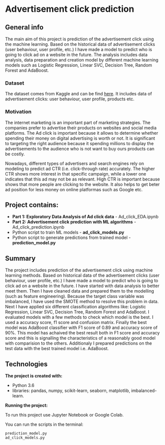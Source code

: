 # Advertisement click prediction

## General info
The main aim of this project is prediction of the advertisement click using the machine learning. Based on the historical data of advertisement clicks (user behaviour, user profile, etc.) I have made a model to predict who is going to click ad on a website in the future. The analysis includes data analysis, data preparation and creation model by different machine learning models such as Logistic Regression, Linear SVC, Decision Tree, Random Forest and AdaBoost.

### Dataset
The dataset comes from Kaggle and can be find [here](https://www.kaggle.com/datasets/arashnic/ctr-in-advertisement). It includes data of advertisement clicks: user behaviour, user profile, products etc.

### Motivation
The internet marketing is an important part of marketing strategies. The companies prefer to advertise their products on websites and social media platforms. The Ad click is important because it allows to determine whether spending their money on digital advertising is worth or not.  It is significant to targeting the right audience because it spending millions to display the advertisements to the audience who is not want to buy ours products can be costly. 

Nowadays, different types of advertisers and search engines rely on modeling to predict ad CTR (i.e. click-through rate) accurately. The higher CTR shows more interest in that specific campaign, while a lower one indicates that this ad may not be as relevant. High CTR is important because shows that more people are clicking to the website. It also helps to get beter ad position for less money on online platformas such as Google etc.

## Project contains:
- **Part 1: Exploratory Data Analysis of Ad click data** - Ad_click_EDA.ipynb
- **Part 2: Advertisement click prediction with ML algorithms** - Ad_click_prediction.ipynb
- Python script to train ML models - **ad_click_models.py**
- Python script to generate predictions from trained model - **prediction_model.py**

## Summary
The project includes prediction of the advertisement click using machine learning methods. Based on historical data of the advertisement clicks (user behaviour, user profile, etc.) I have made a model to predict who is going to click ad on a website in the future. I have started with data analysis to better meet them. Then I have cleaned data and prepared them to the modelling (such as feature engineering). Because the target class variable was imbalanced, I have used the SMOTE method to resolve this problem in data. Next I have applied six different classification algorithms like: Logistic Regression, Linear SVC, Decision Tree, Random Forest and AdaBoost. I evaluated models with a few methods to check which model is the best. I used a accuracy score, f1 score and confusion matrix. Finally the best model was AdaBoost classifier with F1 score of 0.89 and accuracy score of 90%. This model has achaived the best result both in F1 score and accuracy score and this is signalling the characteristics of a reasonably good model with comparision to the others. Additionaly I prepared predictions on the test data with the best trained model i.e. AdaBoost.

## Technologies

**The project is created with:**

- Python 3.6
- libraries: pandas, numpy, scikit-learn, seaborn, matplotlib, imbalanced-learn.

**Running the project:**

To run this project use Jupyter Notebook or Google Colab.

You can run the scripts in the terminal:

    prediction_model.py
    ad_click_models.py
     
